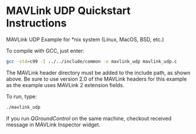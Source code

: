 # MAVLink UDP Quickstart Instructions

MAVLink UDP Example for *nix system (Linux, MacOS, BSD, etc.)

To compile with GCC, just enter:

```bash
gcc -std=c99 -I ../../include/common -o mavlink_udp mavlink_udp.c
```

The MAVLink header directory must be added to the include path, as shown above.
Be sure to use version 2.0 of the MAVLink headers for this example
as the example uses MAVLink 2 extension fields.

To run, type:

```bash
./mavlink_udp
```

If you run *QGroundControl* on the same machine, checkout received message in
MAVLink Inspector widget.
